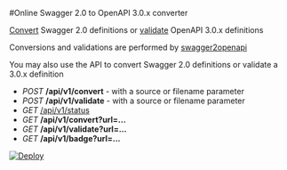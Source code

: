 #Online Swagger 2.0 to OpenAPI 3.0.x converter

[Convert](https://openapi-converter.herokuapp.com) Swagger 2.0 definitions or [validate](https://openapi-converter.herokuapp.com) OpenAPI 3.0.x definitions

Conversions and validations are performed by [swagger2openapi](https://github.com/mermade/swagger2openapi)

You may also use the API to convert Swagger 2.0 definitions or validate a 3.0.x definition
<p>
<ul>
   <li><i>POST</i> <b>/api/v1/convert</b> - with a source or filename parameter</li>
   <li><i>POST</i> <b>/api/v1/validate</b> - with a source or filename parameter</li>
   <li><i>GET</i> <a href="https://openapi-converter.herokuapp.com/api/v1/status">/api/v1/status</a></li>
   <li><i>GET</i> <b>/api/v1/convert?url=...</b></li>
   <li><i>GET</i> <b>/api/v1/validate?url=...</b></li>
   <li><i>GET</i> <b>/api/v1/badge?url=...</b></li>
</ul>

[![Deploy](https://www.herokucdn.com/deploy/button.svg)](https://heroku.com/deploy)
